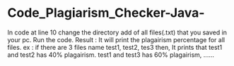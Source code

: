 # Code_Plagiarism_Checker-Java-
In code at line 10 change the directory add of all files(.txt) that you saved in your pc. Run the code. Result :  It will print the plagairism percentage for all files. ex : if there are 3 files name test1, test2, tes3 then, It prints that test1 and test2 has 40% plagairism. test1 and test3 has 60% plagairism, ......
